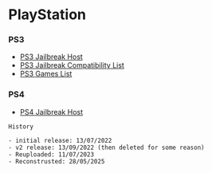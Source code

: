# PlayStation


### PS3

- [PS3 Jailbreak Host](https://bishalqx980.github.io/ps3/)
- [PS3 Jailbreak Compatibility List](https://bishalqx980.github.io/playstation/ps3/complist.html)
- [PS3 Games List](https://bishalqx980.github.io/playstation/ps3/gameslist.html)

### PS4

- [PS4 Jailbreak Host](https://bishalqx980.github.io/ps4/)


```
History

- initial release: 13/07/2022
- v2 release: 13/09/2022 (then deleted for some reason)
- Reuploaded: 11/07/2023
- Reconstrusted: 28/05/2025
```
